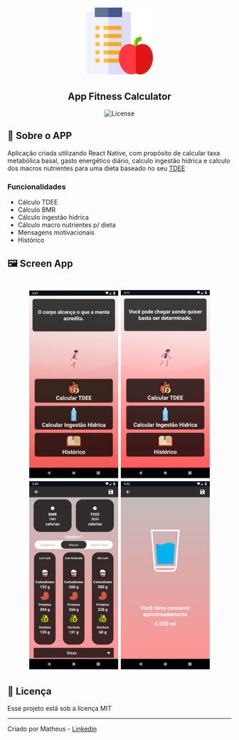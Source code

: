 <h1 align="center">
  <img alt="Fitness Calculator" title="Fitness Calculator" src=".github/logo.png" width="150" />
</h1>

<h2 align="center">
  App Fitness Calculator
</h2>

<p align="center">
  <img alt="License" src="https://img.shields.io/badge/license-MIT-%2304D361" />

</p>

## :iphone: Sobre o APP

Aplicação criada utilizando React Native, com propósito de calcular taxa metabólica basal, gasto energético diário, calculo ingestão hidrica e calculo dos macros nutrientes para uma dieta baseado no seu [TDEE](http://www.inovenutrition.com.br/gasto-calorico-processo-de-emagrecimento/)

### Funcionalidades

- Cálculo TDEE
- Cálculo BMR
- Cálculo ingestão hidrica
- Cálculo macro nutrientes p/ dieta
- Mensagens motivacionais
- Histórico

## :framed_picture: Screen App

<h1 align="center">
<img alt="Demo App" title="Demo App" src=".github/demo.gif" width="200px" />
  <img alt="Home" title="Fitness Calculator - Home" src=".github/home.png" width="200px" />
  <img alt="Result Tdee" title="Fitness Calculator - Result Tdee" src=".github/tdee.png" width="200px" />
  <img alt="Result Water" title="Fitness Calculator - Result Water" src=".github/result-water.png" width="200px" />
</h1>

## 📝 Licença

Esse projeto está sob a licença MIT

---

Criado por Matheus - [Linkedin](https://www.linkedin.com/in/mfzaguiar/)
